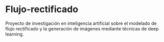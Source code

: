 # Flujo-rectificado
Proyecto de investigación en inteligencia artificial sobre el modelado de flujo rectificado y la generación de imágenes mediante técnicas de deep learning.

